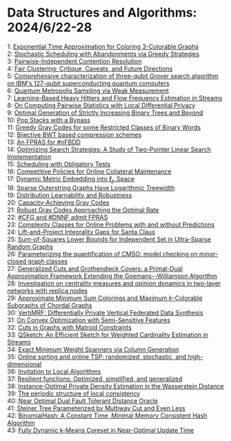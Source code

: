 # Data Structures and Algorithms: 2024/6/22-28  
1: [Exponential Time Approximation for Coloring 3-Colorable Graphs](https://doi.org/10.48550/arXiv.2406.15563)  
2: [Stochastic Scheduling with Abandonments via Greedy Strategies](https://doi.org/10.48550/arXiv.2406.15691)  
3: [Pairwise-Independent Contention Resolution](https://doi.org/10.48550/arXiv.2406.15876)  
4: [Fair Clustering: Critique, Caveats, and Future Directions](https://doi.org/10.48550/arXiv.2406.15960)  
5: [Comprehensive characterization of three-qubit Grover search algorithm on  IBM's 127-qubit superconducting quantum computers](https://doi.org/10.48550/arXiv.2406.16018)  
6: [Quantum Metropolis Sampling via Weak Measurement](https://doi.org/10.48550/arXiv.2406.16023)  
7: [Learning-Based Heavy Hitters and Flow Frequency Estimation in Streams](https://doi.org/10.48550/arXiv.2406.16270)  
8: [On Computing Pairwise Statistics with Local Differential Privacy](https://doi.org/10.48550/arXiv.2406.16305)  
9: [Optimal Generation of Strictly Increasing Binary Trees and Beyond](https://doi.org/10.48550/arXiv.2406.16396)  
10: [Pop Stacks with a Bypass](https://doi.org/10.48550/arXiv.2406.16399)  
11: [Greedy Gray Codes for some Restricted Classes of Binary Words](https://doi.org/10.48550/arXiv.2406.16405)  
12: [Bijective BWT based compression schemes](https://doi.org/10.48550/arXiv.2406.16475)  
13: [An FPRAS for #nFBDD](https://doi.org/10.48550/arXiv.2406.16515)  
14: [Optimizing Search Strategies: A Study of Two-Pointer Linear Search  Implementation](https://doi.org/10.48550/arXiv.2406.16729)  
15: [Scheduling with Obligatory Tests](https://doi.org/10.48550/arXiv.2406.16734)  
16: [Competitive Policies for Online Collateral Maintenance](https://doi.org/10.48550/arXiv.2406.17121)  
17: [Dynamic Metric Embedding into $\ell_p$ Space](https://doi.org/10.48550/arXiv.2406.17210)  
18: [Sparse Outerstring Graphs Have Logarithmic Treewidth](https://doi.org/10.48550/arXiv.2406.17424)  
19: [Distribution Learnability and Robustness](https://doi.org/10.48550/arXiv.2406.17814)  
20: [Capacity-Achieving Gray Codes](https://doi.org/10.48550/arXiv.2406.17669)  
21: [Robust Gray Codes Approaching the Optimal Rate](https://doi.org/10.48550/arXiv.2406.17689)  
22: [#CFG and #DNNF admit FPRAS](https://doi.org/10.48550/arXiv.2406.18224)  
23: [Complexity Classes for Online Problems with and without Predictions](https://doi.org/10.48550/arXiv.2406.18265)  
24: [Lift-and-Project Integrality Gaps for Santa Claus](https://doi.org/10.48550/arXiv.2406.18273)  
25: [Sum-of-Squares Lower Bounds for Independent Set in Ultra-Sparse Random  Graphs](https://doi.org/10.48550/arXiv.2406.18429)  
26: [Parameterizing the quantification of CMSO: model checking on  minor-closed graph classes](https://doi.org/10.48550/arXiv.2406.18465)  
27: [Generalized Cuts and Grothendieck Covers: a Primal-Dual Approximation  Framework Extending the Goemans--Williamson Algorithm](https://doi.org/10.48550/arXiv.2406.18670)  
28: [Investigation on centrality measures and opinion dynamics in two-layer  networks with replica nodes](https://doi.org/10.48550/arXiv.2406.18780)  
29: [Approximate Minimum Sum Colorings and Maximum $k$-Colorable Subgraphs of  Chordal Graphs](https://doi.org/10.48550/arXiv.2406.18835)  
30: [VertiMRF: Differentially Private Vertical Federated Data Synthesis](https://doi.org/10.48550/arXiv.2406.19008)  
31: [On Convex Optimization with Semi-Sensitive Features](https://doi.org/10.48550/arXiv.2406.19040)  
32: [Cuts in Graphs with Matroid Constraints](https://doi.org/10.48550/arXiv.2406.19134)  
33: [QSketch: An Efficient Sketch for Weighted Cardinality Estimation in  Streams](https://doi.org/10.48550/arXiv.2406.19143)  
34: [Exact Minimum Weight Spanners via Column Generation](https://doi.org/10.48550/arXiv.2406.19164)  
35: [Online sorting and online TSP: randomized, stochastic, and  high-dimensional](https://doi.org/10.48550/arXiv.2406.19257)  
36: [Invitation to Local Algorithms](https://doi.org/10.48550/arXiv.2406.19430)  
37: [Resilient functions: Optimized, simplified, and generalized](https://doi.org/10.48550/arXiv.2406.19467)  
38: [Instance-Optimal Private Density Estimation in the Wasserstein Distance](https://doi.org/10.48550/arXiv.2406.19566)  
39: [The periodic structure of local consistency](https://doi.org/10.48550/arXiv.2406.19685)  
40: [Near Optimal Dual Fault Tolerant Distance Oracle](https://doi.org/10.48550/arXiv.2406.19709)  
41: [Steiner Tree Parameterized by Multiway Cut and Even Less](https://doi.org/10.48550/arXiv.2406.19819)  
42: [BinomialHash: A Constant Time, Minimal Memory Consistent Hash Algorithm](https://doi.org/10.48550/arXiv.2406.19836)  
43: [Fully Dynamic k-Means Coreset in Near-Optimal Update Time](https://doi.org/10.48550/arXiv.2406.19926)  